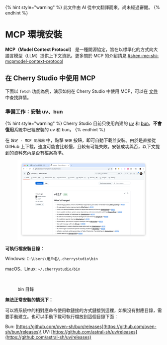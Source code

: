 
{% hint style="warning" %}
此文件由 AI 從中文翻譯而來，尚未經過審閱。
{% endhint %}

# MCP 環境安裝

**MCP（Model Context Protocol）** 是一種開源協定，旨在以標準化的方式向大語言模型（LLM）提供上下文資訊。更多關於 MCP 的介紹請見 [#shen-me-shi-mcpmodel-context-protocol](../../question-contact/knowledge.md#shen-me-shi-mcpmodel-context-protocol "mention")

## 在 Cherry Studio 中使用 MCP

下面以 `fetch` 功能為例，演示如何在 Cherry Studio 中使用 MCP，可以在 [文件](https://github.com/modelcontextprotocol/servers/tree/main/src/fetch) 中查找詳情。

### **準備工作：安裝 uv、bun**

{% hint style="warning" %}
Cherry Studio 目前只使用內建的 [uv](https://github.com/astral-sh/uv) 和 [bun](https://github.com/oven-sh/bun)，**不會復用**系統中已經安裝的 uv 和 bun。
{% endhint %}

在 `設定 - MCP 伺服器` 中，點擊 `安裝` 按鈕，即可自動下載並安裝。由於是直接從 GitHub 上下載，速度可能會比較慢，且較有可能失敗。安裝成功與否，以下文提到的資料夾內是否有檔案為準。

<figure><img src="../../.gitbook/assets/image (2) (1).png" alt=""><figcaption></figcaption></figure>

**可執行檔安裝目錄：**

Windows: `C:\Users\用戶名\.cherrystudio\bin`

macOS、Linux: `~/.cherrystudio/bin`

<figure><img src="../../.gitbook/assets/MCP-cherrystudio_bin_資料夾.png" alt=""><figcaption><p>bin 目錄</p></figcaption></figure>

**無法正常安裝的情況下：**

可以將系統中的相對應命令使用軟鏈接的方式鏈接到這裡，如果沒有對應目錄，需要手動建立。也可以手動下載可執行檔放到這個目錄下面：

Bun: [https://github.com/oven-sh/bun/releases](https://github.com/oven-sh/bun/releases)\
UV: [https://github.com/astral-sh/uv/releases](https://github.com/astral-sh/uv/releases)